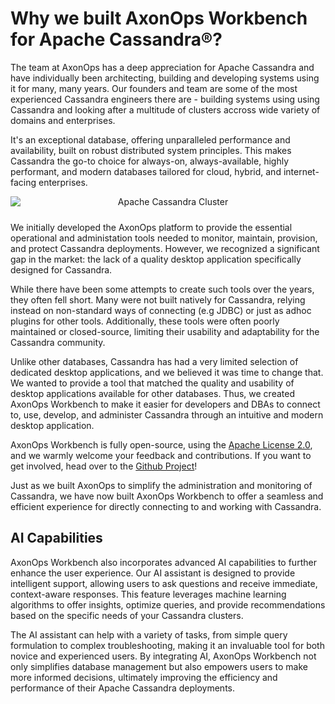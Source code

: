 # Why we built AxonOps Workbench for Apache Cassandra®?

The team at AxonOps has a deep appreciation for Apache Cassandra and have individually been architecting, building and developing systems using it for many, many years. Our founders and team are some of the most experienced Cassandra engineers there are - building systems using using Cassandra and looking after a multitude of clusters accross wide variety of domains and enterprises.

It's an exceptional database, offering unparalleled performance and availability, built on robust distributed system principles. This makes Cassandra the go-to choice for always-on, always-available, highly performant, and modern databases tailored for cloud, hybrid, and internet-facing enterprises.

<div align="center">
<img src="/img/cassandra.png" alt="Apache Cassandra Cluster" style="display: block; margin-left: auto; margin-right: auto; padding-bottom: 10px;">
</div>

We initially developed the AxonOps platform to provide the essential operational and administation tools needed to monitor, maintain, provision, and protect Cassandra deployments. However, we recognized a significant gap in the market: the lack of a quality desktop application specifically designed for Cassandra. 

While there have been some attempts to create such tools over the years, they often fell short. Many were not built natively for Cassandra, relying instead on non-standard ways of connecting (e.g JDBC) or just as adhoc plugins for other tools. Additionally, these tools were often poorly maintained or closed-source, limiting their usability and adaptability for the Cassandra community. 

Unlike other databases, Cassandra has had a very limited selection of dedicated desktop applications, and we believed it was time to change that. We wanted to provide a tool that matched the quality and usability of desktop applications available for other databases. Thus, we created AxonOps Workbench to make it easier for developers and DBAs to connect to, use, develop, and administer Cassandra through an intuitive and modern desktop application.

AxonOps Workbench is fully open-source, using the [Apache License 2.0](https://github.com/axonops/axonops-workbench-cassandra/blob/main/LICENSE), and we warmly welcome your feedback and contributions. If you want to get involved, head over to the [Github Project](https://github.com/axonops/axonops-workbench-cassandra)!

Just as we built AxonOps to simplify the administration and monitoring of Cassandra, we have now built AxonOps Workbench to offer a seamless and efficient experience for directly connecting to and working with Cassandra.

## AI Capabilities

AxonOps Workbench also incorporates advanced AI capabilities to further enhance the user experience. Our AI assistant is designed to provide intelligent support, allowing users to ask questions and receive immediate, context-aware responses. This feature leverages machine learning algorithms to offer insights, optimize queries, and provide recommendations based on the specific needs of your Cassandra clusters.

The AI assistant can help with a variety of tasks, from simple query formulation to complex troubleshooting, making it an invaluable tool for both novice and experienced users. By integrating AI, AxonOps Workbench not only simplifies database management but also empowers users to make more informed decisions, ultimately improving the efficiency and performance of their Apache Cassandra deployments.
